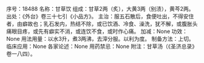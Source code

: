序号：18488
名称：甘草饮
组成：甘草2两（炙），大黄3两（别渍），黄芩2两。
出处：《外台》卷三十七引《小品方》。
主治：服五石散后，食便吐出，不得安住者，由癖故也；乳石发内，热结不除，或已饮酒、冷食、澡洗，犹不解，或腹胀头痛眼目疼，或先有癖实不消，或连饮不食，或时作心痛。
加减：None
功效：None
用法用量：以水3升，煮3两沸，去滓分服。以利为度。
制备方法：上切。
临床应用：None
各家论述：None
用药禁忌：None
附注：甘草汤（《圣济总录》卷一八四）。
